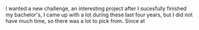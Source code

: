 I wanted a new challenge, an interesting project after I sucesfully finished my bachelor's, I came up with a lot during these last four years, but I did not have much time, so there was a lot to pick from. 
Since at 